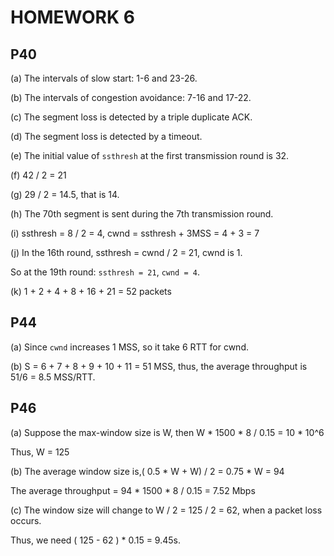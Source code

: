 # HOMEWORK 6  

## P40  

(a) The intervals of slow start: 1-6 and 23-26.  

(b) The intervals of congestion avoidance: 7-16 and 17-22.  

(c) The segment loss is detected by a triple duplicate ACK.  

(d) The segment loss is detected by a timeout.  

(e) The initial value of `ssthresh` at the first transmission round is 32.  

(f) 42 / 2 = 21  

(g) 29 / 2 = 14.5, that is 14.  

(h) The 70th segment is sent during the 7th transmission round.  

(i) ssthresh = 8 / 2 = 4,  cwnd = ssthresh + 3MSS = 4 + 3 = 7  

(j) In the 16th round, ssthresh = cwnd / 2 = 21, cwnd is 1.  

So at the 19th round: `ssthresh = 21`, `cwnd = 4`.  
    
(k) 1 + 2 + 4 + 8 + 16 + 21 = 52 packets  

## P44  

(a) Since `cwnd` increases 1 MSS, so it take 6 RTT for cwnd.  

(b) S = 6 + 7 + 8 + 9 + 10 + 11 = 51 MSS, thus, the average throughput is 51/6 = 8.5 MSS/RTT.  

## P46  

(a) Suppose the max-window size is W, then W * 1500 * 8 / 0.15 = 10 * 10^6  

Thus, W = 125  

(b) The average window size is,( 0.5 * W + W) / 2 = 0.75 * W = 94  

The average throughput = 94 * 1500 * 8 / 0.15 = 7.52 Mbps  

(c) The window size will change to W / 2 = 125 / 2 = 62, when a packet loss occurs.  

Thus, we need ( 125 - 62 ) * 0.15 = 9.45s.
